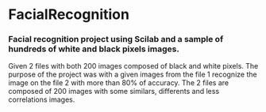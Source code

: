 # FacialRecognition

### Facial recognition project using Scilab and a sample of hundreds of white and black pixels images.  

Given 2 files with both 200 images composed of black and white pixels. The purpose of the project was with a given images from the file 1 recognize the image on the file 2 with more than 80% of accuracy. 
The 2 files are composed of 200 images with some similars, differents and less correlations images. 

